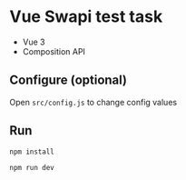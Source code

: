 # Vue Swapi test task
- Vue 3
- Composition API

## Configure (optional)
Open `src/config.js` to change config values

## Run

```sh
npm install
```

```sh
npm run dev
```
